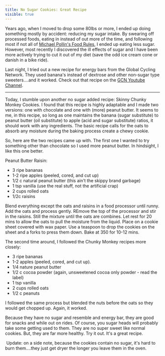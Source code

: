 ---title: No Sugar Cookies: Great Recipevisible: true---Years ago, when I moved to drop some 80lbs or more, I ended up doing something mostly by accident: reducing my sugar intake. By swearing off processed foods, eating in instead of out more of the time, and following most if not all of <a title="Michael Pollin's Food Rules" href="http://michaelpollan.com/books/food-rules/" target="_blank">Michael Pollin's Food Rules</a>, I ended up eating less sugar. However, most recently I discovered the ill effects of sugar and I have been more actively trying to cut it out of my diet (save the odd ice cream cone or danish in a bike ride).

Last night, I tried out a new recipe for energy bars from the Global Cycling Network. They used banana's instead of dextrose and other non-sugar type sweeters....and it worked. Check out that recipe on the <a title="GCN Youtube Channel" href="http://www.youtube.com/watch?v=3bTH-isW6Wk" target="_blank">GCN Youtube Channel</a>.

<hr id="system-readmore" />

Today, I stumble upon another no sugar added recipe: Skinny Chunky Monkey Cookies. I found that this recipe is highly adaptable and I made two versions: one with chocolate and one with (more) peanut butter. It seems to me, in this recipe, so long as one maintains the banana (sugar substitute) to peanut butter (oil substitute) to apple (acid and sugar substitute) ratios, it should work with any ingredients. The basic recipe calls for the oats to absorb any moisture during the baking process create a chewy cookie.

So, here are the two recipes came up with. The first one I wanted to try something other than chocolate so I used more peanut butter. In hindsight, I like this one better.

Peanut Butter Raisin:

  * 3 ripe bananas
  * 1-2 ripe apples (peeled, cored, and cut up)
  * 1/2 c natural peanut butter (this ain't the skippy brand garbage)
  * 1 tsp vanilla (use the real stuff, not the artificial crap)
  * 2 cups rolled oats
  * 1/2c raisins

Blend everything except the oats and raisins in a food processor until runny. Add the oats and process gently. REmove the top of the processor and stir in the raisins. Still the mixture until the oats are combines. Let rest for 20 mins to allow the oats to pull the moisture from the liquid. Place on a cookie sheet covered with wax paper. Use a teaspoon to drop the cookies on the sheet and a forks to press them down. Bake at 350 for 10-12 mins.

The second time around, I followed the Chunky Monkey recipes more closely:

  * 3 ripe bananas
  * 1-2 apples (peeled, cored, and cut up).
  * 1/4 nature peanut butter
  * 1/2 c cocoa powder (again, unsweetened cocoa only powder - read the label)
  * 1 tsp vanilla
  * 2 cups rolled oats
  * 1/2 c peanuts

I followed the same process but blended the nuts before the oats so they would get chopped up. Again, it worked. 

Because they have no sugar and resemble and energy bar, they are good for snacks and while out on rides. Of course, you sugar heads will probably take some getting used to them. They are no super sweet like normal cookies. But, they are far more healthy. Try it out. It's a great recipe.

 Update: on a side note, because the cookies contain no sugar, it's hard to burn them....they just get dryer the longer you leave them in the oven.
